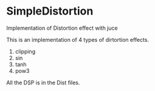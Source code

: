 # SimpleDistortion
Implementation of Distortion effect with juce

This is an implementation of 4 types of dirtortion effects.
  1) clipping
  2) sin
  3) tanh
  4) pow3

All the DSP is in the Dist files.
